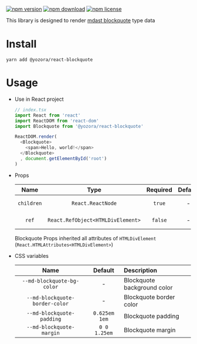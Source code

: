 [![npm version](https://img.shields.io/npm/v/@yozora/react-blockquote.svg)](https://www.npmjs.com/package/@yozora/react-blockquote)
[![npm download](https://img.shields.io/npm/dm/@yozora/react-blockquote.svg)](https://www.npmjs.com/package/@yozora/react-blockquote)
[![npm license](https://img.shields.io/npm/l/@yozora/react-blockquote.svg)](https://www.npmjs.com/package/@yozora/react-blockquote)


This library is designed to render [mdast blockquote][] type data


# Install

  ```shell
  yarn add @yozora/react-blockquote
  ```

# Usage
  * Use in React project

    ```typescript
    // index.tsx
    import React from 'react'
    import ReactDOM from 'react-dom'
    import Blockquote from '@yozora/react-blockquote'

    ReactDOM.render(
      <Blockquote>
        <span>Hello, world!</span>
      </Blockquote>
      , document.getElementById('root')
    )
    ```

  * Props

     Name       | Type                              | Required  | Default | Description
    :----------:|:---------------------------------:|:---------:|:-------:|:-------------
     `children` | `React.ReactNode`                 | `true`    | -       | Blockquote content
     `ref`      | `React.RefObject<HTMLDivElement>` | `false`   | -       | Forwarded ref callback

    Blockquote Props inherited all attributes of `HTMLDivElement` (`React.HTMLAttributes<HTMLDivElement>`)

  * CSS variables

     Name                           | Default       |  Description
    :------------------------------:|:-------------:|:-----------------------
     `--md-blockquote-bg-color`     | -             | Blockquote background color
     `--md-blockquote-border-color` | -             | Blockquote border color
     `--md-blockquote-padding`      | `0.625em 1em` | Blockquote padding
     `--md-blockquote-margin`       | `0 0 1.25em`  | Blockquote margin

[mdast blockquote]: https://github.com/syntax-tree/mdast#blockquote
